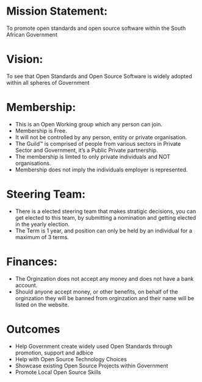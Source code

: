# Mission Statement:
To promote open standards and open source software within the South African Government

# Vision:
To see that Open Standards and Open Source Software is widely adopted within all spheres of Government

# Membership:
- This is an Open Working group which any person can join.
- Membership is Free.
- It will not be controlled by any person, entity or private organisation.
- The Guild™ is comprised of people from various sectors in Private Sector and Government, it’s a Public Private partnership.
- The membership is limted to only private individuals and NOT organisations.
- Membership does not imply the individuals employer is represented.

# Steering Team:
- There is a elected steering team that makes stratigic decisions, you can get elected to this team, by submitting a nomination and getting elected in the yearly election.
- The Term is 1 year, and position can only be held by an individual for a maximum of 3 terms.

# Finances:
- The Orginzation does not accept any money and does not have a bank account.
- Should anyone accept money, or other benefits, on behalf of the orginzation they will be banned from orginzation and their name will be listed on the website.

# Outcomes
- Help Government create widely used Open Standards through promotion, support and adbice
- Help with Open Source Technology Choices
- Showcase existing Open Source Projects within Government
- Promote Local Open Source Skills
